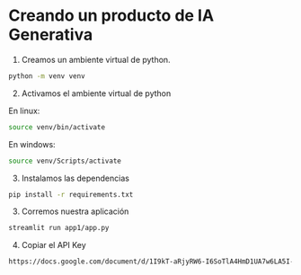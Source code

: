 # Creando un producto de IA Generativa

1. Creamos un ambiente virtual de python.
```sh
python -m venv venv
```

2. Activamos el ambiente virtual de python 

En linux:
```sh
source venv/bin/activate
```

En windows:
```sh
source venv/Scripts/activate
```

3. Instalamos las dependencias
```sh
pip install -r requirements.txt
```

3. Corremos nuestra aplicación

```sh
streamlit run app1/app.py
```

4. Copiar el API Key
```sh
https://docs.google.com/document/d/1I9kT-aRjyRW6-I6SoTlA4HmD1UA7w6LA5I-QXmhdypk/edit?usp=sharing
```
